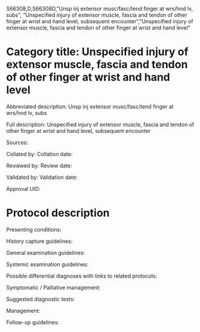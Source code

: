 S66308,D,S66308D,"Unsp inj extensor musc/fasc/tend finger at wrs/hnd lv, subs", "Unspecified injury of extensor muscle, fascia and tendon of other finger at wrist and hand level, subsequent encounter","Unspecified injury of extensor muscle, fascia and tendon of other finger at wrist and hand level"
# Category title: Unspecified injury of extensor muscle, fascia and tendon of other finger at wrist and hand level

Abbreviated description: Unsp inj extensor musc/fasc/tend finger at wrs/hnd lv, subs

Full description: Unspecified injury of extensor muscle, fascia and tendon of other finger at wrist and hand level, subsequent encounter

Sources:

Collated by:
Collation date:

Reviewed by:
Review date:

Validated by:
Validation date:

Approval UID:

# Protocol description

Presenting conditions:

History capture guidelines:

General examination guidelines:

Systemic examination guidelines:

Possible differential diagnoses with links to related protocols:

Symptomatic / Palliative management:

Suggested diagnostic tests:

Management:

Follow-up guidelines:
